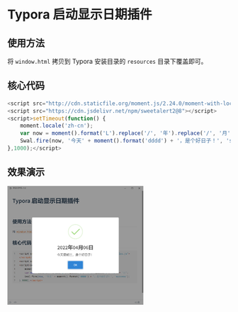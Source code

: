# Typora 启动显示日期插件 

## 使用方法

将 `window.html` 拷贝到 Typora 安装目录的 `resources` 目录下覆盖即可。

## 核心代码

```js
<script src="http://cdn.staticfile.org/moment.js/2.24.0/moment-with-locales.js"></script>
<script src="https://cdn.jsdelivr.net/npm/sweetalert2@8"></script>
<script>setTimeout(function() {
    moment.locale('zh-cn');
    var now = moment().format('L').replace('/', '年').replace('/', '月') + '日';
    Swal.fire(now, '今天' + moment().format('dddd') + '，是个好日子！', 'success');
},1000);</script>
```

## 效果演示

<img src="backup/demo.png" style="zoom:30%;" /> 
